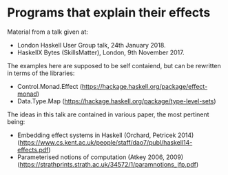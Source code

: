 # Programs that explain their effects

Material from a talk given at:
  * London Haskell User Group talk, 24th January 2018.
  * HaskellX Bytes (SkillsMatter), London, 9th November 2017.

The examples here are supposed to be self contaiend, but can be rewritten in terms of the libraries:
   * Control.Monad.Effect (https://hackage.haskell.org/package/effect-monad) 
   * Data.Type.Map (https://hackage.haskell.org/package/type-level-sets)

The ideas in this talk are contained in various paper, the most pertinent being:
   * Embedding effect systems in Haskell (Orchard, Petricek 2014)
      (https://www.cs.kent.ac.uk/people/staff/dao7/publ/haskell14-effects.pdf)
   * Parameterised notions of computation (Atkey 2006, 2009)
      (https://strathprints.strath.ac.uk/34572/1/paramnotions_jfp.pdf)
